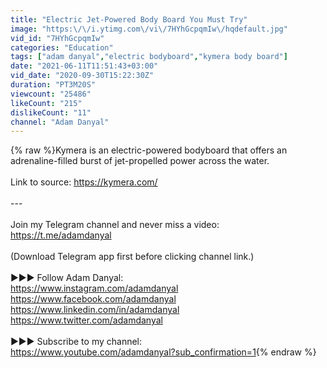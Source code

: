 ```yaml
---
title: "Electric Jet-Powered Body Board You Must Try"
image: "https:\/\/i.ytimg.com\/vi\/7HYhGcpqmIw\/hqdefault.jpg"
vid_id: "7HYhGcpqmIw"
categories: "Education"
tags: ["adam danyal","electric bodyboard","kymera body board"]
date: "2021-06-11T11:51:43+03:00"
vid_date: "2020-09-30T15:22:30Z"
duration: "PT3M20S"
viewcount: "25486"
likeCount: "215"
dislikeCount: "11"
channel: "Adam Danyal"
---
```

{% raw %}Kymera is an electric-powered bodyboard that offers an adrenaline-filled burst of jet-propelled power across the water. <br /><br />Link to source: <a rel="nofollow" target="blank" href="https://kymera.com/">https://kymera.com/</a><br /><br />---<br /><br />Join my Telegram channel and never miss a video: <br /><a rel="nofollow" target="blank" href="https://t.me/adamdanyal">https://t.me/adamdanyal</a><br /><br />(Download Telegram app first before clicking channel link.)<br /><br />►►► Follow Adam Danyal:<br /><a rel="nofollow" target="blank" href="https://www.instagram.com/adamdanyal">https://www.instagram.com/adamdanyal</a><br /><a rel="nofollow" target="blank" href="https://www.facebook.com/adamdanyal">https://www.facebook.com/adamdanyal</a><br /><a rel="nofollow" target="blank" href="https://www.linkedin.com/in/adamdanyal">https://www.linkedin.com/in/adamdanyal</a><br /><a rel="nofollow" target="blank" href="https://www.twitter.com/adamdanyal">https://www.twitter.com/adamdanyal</a><br /><br />►►► Subscribe to my channel: <br /><a rel="nofollow" target="blank" href="https://www.youtube.com/adamdanyal?sub_confirmation=1">https://www.youtube.com/adamdanyal?sub_confirmation=1</a>{% endraw %}
